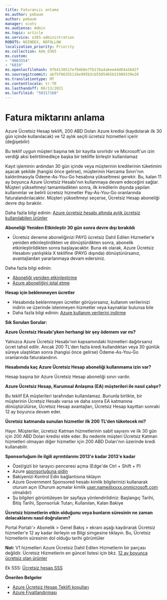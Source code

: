 ```yaml
---
title: Faturanızı anlama
ms.author: pebaum
author: pebaum
manager: scotv
ms.audience: Admin
ms.topic: article
ms.service: o365-administration
ROBOTS: NOINDEX, NOFOLLOW
localization_priority: Priority
ms.collection: Adm_O365
ms.custom:
- "9003554"
- "6819"
ms.openlocfilehash: 97b4138517ef84b8e7fb176a4abee44d64a56d2f
ms.sourcegitcommit: ab75f66355116e995b3cb5505465b31989339e28
ms.translationtype: MT
ms.contentlocale: tr-TR
ms.lasthandoff: 08/13/2021
ms.locfileid: "58317160"
---
```

# <a name="understand-billing-amount"></a>Fatura miktarını anlama

Azure Ücretsiz Hesap teklifi, 200 ABD Doları Azure kredisi (kaydolarak ilk 30 gün içinde kullanılacak) ve 12 aylık seçili ücretsiz hizmetleri içerir (değişebilir)

Bu teklif uygun müşteri başına tek bir kayıtla sınırlıdır ve Microsoft'un izin verdiği aksi belirtilmedikçe başka bir teklifle birleştir kullanılamaz

Kayıt işleminin ardından 30 gün içinde veya müşterinin kredilerinin tüketimini aşacak şekilde (hangisi önce gelirse), müşterinin Harcama Sınırı'nın kaldırılmasıyla Ödeme-As-You-Go hesabına yükseltmesi gerekir. Bu, kalan 11 ay boyunca Azure Ücretsiz Hesabı'nın kullanmaya devam edeceğini sağlar. Müşteri yükseltmeyi tamamladikten sonra, ilk kredilerin dışında yapılan kullanımlar ve belirli ücretsiz hizmetler Pay-As-You-Go oranlarında faturalandırılacaktır. Müşteri yükseltmeyi seçerse, Ücretsiz Hesap aboneliği devre dışı bırakılır.

Daha fazla bilgi edinin: [Azure ücretsiz hesabı altında aylık ücretsiz kullanılabilen ürünler](https://azure.microsoft.com/free/free-account-faq/)

**Aboneliği Yeniden Etkinleştir 30 gün sonra devre dışı bırakıldı**

- Ücretsiz deneme aboneliğinizi PAYG ücretsiz Dahil Edilen Hizmetler'e yeniden etkinleştirdikten ve dönüştürdikten sonra, abonelik etkinleştirildikten sonra başlayacaktır. Buna ek olarak, Azure Ücretsiz Hesabını yanlışlıkla X teklifine (PAYG dışında) dönüştürürsanız, avantajlardan yararlanmaya devam edersiniz.

Daha fazla bilgi edinin: 
- [Aboneliği yeniden etkinleştirme](https://docs.microsoft.com/azure/billing/billing-subscription-become-disable?WT.mc_id=Portal-Microsoft_Azure_Support)
- [Azure aboneliğini iptal etme](https://docs.microsoft.com/azure/billing/billing-how-to-cancel-azure-subscription?WT.mc_id=Portal-Microsoft_Azure_Support)

**Hesap için beklenmeyen ücretler**

- Hesabında beklenmeyen ücretler görüyorsanız, kullanım verilerinizi indirin ve üzerinde istenmeyen hizmetler veya kaynaklar bulunsa bile
- Daha fazla bilgi edinin: [Azure kullanım verilerini indirme](https://docs.microsoft.com/azure/billing/billing-download-azure-invoice-daily-usage-date?WT.mc_id=Portal-Microsoft_Azure_Support#download-usage)

**Sık Sorulan Sorular:**

**Azure Ücretsiz Hesabı'yken herhangi bir şey ödemem var mı?**

Yalnızca Azure Ücretsiz Hesabı'nın kapsamındaki hizmetleri dağıtırsanız ücret tahsil edilir. Ancak 200 TL'den fazla kredi kullandıktan veya 30 günlük süreye ulaştıktan sonra (hangisi önce gelirse) Ödeme-As-You-Go oranlarında faturalandırın.

**Hesabımda kaç Azure Ücretsiz Hesap aboneliği kullanmama izin var?**  

Hesap başına bir Azure Ücretsiz Hesap aboneliği sınırı vardır.

**Azure Ücretsiz Hesap, Kurumsal Anlaşma (EA) müşterileri ile nasıl çalışır?**  

Bu teklif EA müşterileri tarafından kullanılamaz. Bununla birlikte, bir müşterinin Ücretsiz Hesabı varsa ve daha sonra EA katmanına dönüştürülürse, Ücretsiz Hesap avantajları, Ücretsiz Hesap kayıttan sonraki 12 ay boyunca devam eder.

**Ücretsiz katmanda sunulan hizmetler ilk 200 TL'den tüketecek mi?**  

Hayır. Müşteriler, ücretsiz Katman hizmetlerinin sabit sayısını ve ilk 30 gün için 200 ABD Doları kredisi elde eder. Bu nedenle müşteri Ücretsiz Katman hizmetleri olmayan diğer hizmetler için 200 ABD Doları'nın üzerinde kredi kullanabilir.

**Sponsorluğum ile ilgili ayrıntılarımı 2013'e kadar 2013'e kadar**

- Özel/gizli bir tarayıcı penceresi açma (Edge'de Ctrl + Shift + P)
- Azure [sponsorluğuna gidin](http://www.microsoftazuresponsorships.com/)
- Bakiyenizi Kontrol Edin bağlantısına tıklayın
- Azure Government Sponsored hesabı kimlik bilgilerinizi kullanarak oturum açın (Oturum açmalar kimlik user.name@xxxx.onmicrosoft.com olmalıdır)
- Şu bilgileri görüntüleyen bir sayfaya yönlendirildiniz: Başlangıç Tarihi, Bitiş Tarihi, Sponsorluk Tutarı, Kullanılan, Kalan Bakiye

**Ücretsiz hizmetlerin etkin olduğunu veya bunların süresinin ne zaman dolacaklarını nasıl doğrularım?**

Portal Portalı'> Abonelik > Genel Bakış > ekranı aşağı kaydırarak Ücretsiz hizmetler'e 12 ay kadar ilerleyin ve Bilgi simgesine tıklayın. Bu, Ücretsiz hizmetlerin süresinin dol olduğu tarihi görüntüler

**Not:** V1 hizmetleri Azure Ücretsiz Dahil Edilen Hizmetlerin bir parçası değildir. Ücretsiz Hizmetlerin en güncel listesi için bkz. [12 ay boyunca ücretsiz olan ürünler](http://www.microsoftazuresponsorships.com/)

Ek SSS: [Ücretsiz hesap SSS](https://azure.microsoft.com/free/free-account-faq/)

**Önerilen Belgeler**

- [Azure Ücretsiz Hesap Teklifi koşulları](https://azure.microsoft.com/offers/ms-azr-0044p/)
- [Azure Fiyatlandırması](https://azure.microsoft.com/pricing/)